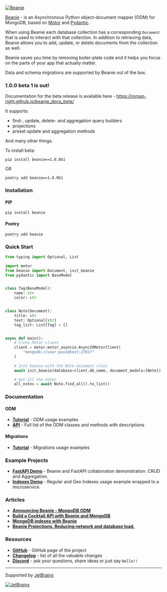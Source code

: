 [![Beanie](https://raw.githubusercontent.com/roman-right/beanie/main/assets/logo/with_text.svg)](https://github.com/roman-right/beanie)

[Beanie](https://github.com/roman-right/beanie) - is an Asynchronous Python object-document mapper (ODM) for MongoDB, based on [Motor](https://motor.readthedocs.io/en/stable/) and [Pydantic](https://pydantic-docs.helpmanual.io/).

When using Beanie each database collection has a corresponding `Document` that is used to interact with that collection.
In addition to retrieving data, Beanie allows you to add, update, or delete documents from the collection as well.

Beanie saves you time by removing boiler-plate code and it helps you focus on the parts of your app that actually matter.

Data and schema migrations are supported by Beanie out of the box.

### 1.0.0 beta 1 is out!

Documentation for the beta release is available here - https://roman-right.github.io/beanie_docs_beta/

It supports:

- find-, update, delete- and aggregation query builders
- projections
- preset update and aggregation methods

And many other things.

To install beta:
```shell
pip install beanie==1.0.0b1
```
OR
```shell
poetry add beanie==1.0.0b1
```



### Installation

#### PIP

```shell
pip install beanie
```

#### Poetry

```shell
poetry add beanie
```

### Quick Start

```python
from typing import Optional, List

import motor
from beanie import Document, init_beanie
from pydantic import BaseModel


class Tag(BaseModel):
    name: str
    color: str


class Note(Document):
    title: str
    text: Optional[str]
    tag_list: List[Tag] = []


async def main():
    # Crete Motor client
    client = motor.motor_asyncio.AsyncIOMotorClient(
        "mongodb://user:pass@host:27017"
    )
    
    # Init beanie with the Note document class
    await init_beanie(database=client.db_name, document_models=[Note])

    # Get all the notes
    all_notes = await Note.find_all().to_list()
```

### Documentation

#### ODM
- **[Tutorial](https://roman-right.github.io/beanie/tutorial/odm/)** - ODM usage examples
- **[API](https://roman-right.github.io/beanie/documentation/odm/)** - Full list of the ODM classes and
  methods with descriptions

#### Migrations
- **[Tutorial](https://roman-right.github.io/beanie/tutorial/odm/)** - Migrations usage examples

### Example Projects

- **[FastAPI Demo](https://github.com/roman-right/beanie-fastapi-demo)** - Beanie and FastAPI collaboration demonstration. CRUD and Aggregation.
- **[Indexes Demo](https://github.com/roman-right/beanie-index-demo)** - Regular and Geo Indexes usage example wrapped to a microservice. 

### Articles

- **[Announcing Beanie - MongoDB ODM](https://dev.to/romanright/announcing-beanie-mongodb-odm-56e)**
- **[Build a Cocktail API with Beanie and MongoDB](https://developer.mongodb.com/article/beanie-odm-fastapi-cocktails/)**
- **[MongoDB indexes with Beanie](https://dev.to/romanright/mongodb-indexes-with-beanie-43e8)**
- **[Beanie Projections. Reducing network and database load.](https://dev.to/romanright/beanie-projections-reducing-network-and-database-load-3bih)**

### Resources

- **[GitHub](https://github.com/roman-right/beanie)** - GitHub page of the project
- **[Changelog](https://roman-right.github.io/beanie/changelog)** - list of all the valuable changes
- **[Discord](https://discord.gg/ZTTnM7rMaz)** - ask your questions, share ideas or just say `Hello!!`

----
Supported by [JetBrains](https://jb.gg/OpenSource)

[![JetBrains](https://raw.githubusercontent.com/roman-right/beanie/main/assets/logo/jetbrains.svg)](https://jb.gg/OpenSource)
